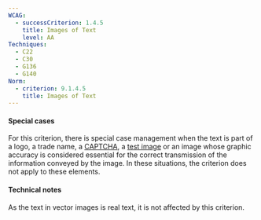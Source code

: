 ```yaml
---
WCAG:
  - successCriterion: 1.4.5
    title: Images of Text
    level: AA
Techniques:
  - C22
  - C30
  - G136
  - G140
Norm:
  - criterion: 9.1.4.5
    title: Images of Text
---
```


#### Special cases

For this criterion, there is special case management when the text is part of a logo, a trade name, a [CAPTCHA](#captcha), a [test image](#test-image) or an image whose graphic accuracy is considered essential for the correct transmission of the information conveyed by the image. In these situations, the criterion does not apply to these elements.

#### Technical notes

As the text in vector images is real text, it is not affected by this criterion.

